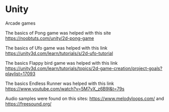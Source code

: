 # Unity
Arcade games

The basics of Pong game was helped with this site https://noobtuts.com/unity/2d-pong-game 

The basics of Ufo game was helped with this link https://unity3d.com/learn/tutorials/s/2d-ufo-tutorial 

The basics Flappy bird game was helped with this link https://unity3d.com/learn/tutorials/topics/2d-game-creation/project-goals?playlist=17093

The basics Endless Runner was helped with this link https://www.youtube.com/watch?v=5M7vX_z6B9I&t=79s

Audio samples were found on this sites: https://www.melodyloops.com/ and https://freesound.org/

